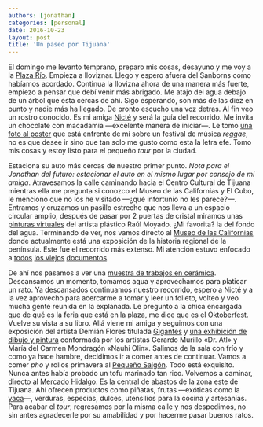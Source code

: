 ```yaml
---
authors: [jonathan]
categories: [personal]
date: 2016-10-23
layout: post
title: 'Un paseo por Tijuana'
---
```


El domingo me levanto temprano, preparo mis cosas, desayuno y me voy a la [Plaza Río][plaza-rio]. Empieza a lloviznar. Llego y espero afuera del Sanborns como habíamos acordado.<!--more--> Continua la llovizna ahora de una manera más fuerte, empiezo a pensar que debí venir más abrigado. Me atajo del agua debajo de un árbol que esta cercas de ahí. Sigo esperando, son más de las diez en punto y nadie más ha llegado. De pronto escucho una voz detras. Al fin veo un rostro conocido. Es mi amiga [Nicté][nicte] y será la guía del recorrido. Me invita un chocolate con macadamia —excelente manera de iniciar—. Le tomo [una foto al poster][foto-de-poster] que está enfrente de mí sobre un festival de música *reggae*, no es que desee ir sino que tan solo me gusto como esta la letra efe. Tomo mis cosas y estoy listo para el pequeño *tour* por la ciudad.

Estaciona su auto más cercas de nuestro primer punto. *Nota para el Jonathan del futuro: estacionar el auto en el mismo lugar por consejo de mi amiga*. Atravesamos la calle caminando hacia el Centro Cultural de Tijuana mientras ella me pregunta si conozco el Museo de las Californias y El Cubo, le menciono que no los he visitado —¿qué infortunio no les parece?—. Entramos y cruzamos un pasillo estrecho que nos lleva a un espacio circular amplio, después de pasar por 2 puertas de cristal miramos unas [pinturas virtuales][pinturas-virtuales] del artista plástico Raúl Moyado. ¿Mi favorita? la del fondo del agua. Terminando de ver, nos vamos directo al [Museo de las Californias][museo-de-las-californias] donde actualmente está una exposición de la historia regional de la península. Este fue el recorrido más extenso. Mi atención estuvo enfocado a [todos](https://flic.kr/p/No11Vb) [los viejos](https://flic.kr/p/PpSqjQ) [documentos](https://flic.kr/p/NpdZ5p).

De ahí nos pasamos a ver una [muestra de trabajos en cerámica][i-bienal-de-ceramica-artistica-contemporanea]. Descansamos un momento, tomamos agua y aprovechamos para platicar un rato. Ya descansados continuamos nuestro recorrido, espero a Nicté y a la vez aprovecho para acercarme a tomar y leer un folleto, volteo y veo mucha gente reunida en la explanada. Le pregunto a la chica encargada que de qué es la feria que está en la plaza, me dice que es el [Oktoberfest][oktoberfest]. Vuelve su vista a su libro. Allá viene mi amiga y seguimos con una exposición del artista Demián Flores titulada [Gigantes][gigantes] y [una exhibición de dibujo y pintura][dr-atl-nahui-olin] conformada por los artistas Gerardo Murillo «Dr. Atl» y María del Carmen Mondragón «Nauhi Olin». Salimos de la sala con frío y como ya hace hambre, decidimos ir a comer antes de continuar. Vamos a comer *pho* y rollos primavera al [Pequeño Saigón][pequeno-saigon]. Todo está exquisito. Nunca antes había probado un tofu marinado tan rico. Volvemos a caminar, directo al [Mercado Hidalgo][mercado-hidalgo]. Es la central de abastos de la zona este de Tijuana. Ahí ofrecen productos como piñatas, frutas —exóticas como la [yaca][yaca]—, verduras, especias, dulces, utensilios para la cocina y artesanías. Para acabar el *tour*, regresamos por la misma calle y nos despedimos, no sin antes agradecerle por su amabilidad y por hacerme pasar buenos ratos.

[plaza-rio]: http://www.plazariotijuana.com.mx/
[nicte]: https://nictetrujillo.wordpress.com/
[foto-de-poster]: https://www.instagram.com/p/BMZ0oXgh9Rw/?taken-by=zuniga.jonathan
[pinturas-virtuales]: http://cecut.gob.mx/exposiciones/exposiciones/cyclorama-movil/
[museo-de-las-californias]: http://www.cecut.gob.mx/emuseo.php
[i-bienal-de-ceramica-artistica-contemporanea]: http://cecut.gob.mx/exposiciones/exposiciones/i-bienal-de-ceramica-artistica-contemporanea/
[oktoberfest]: https://www.facebook.com/Braucer/
[gigantes]: http://cecut.gob.mx/exposiciones/exposiciones/gigantes/
[dr-atl-nahui-olin]: http://cecut.gob.mx/exposiciones/exposiciones/dr-atl-nahui-olin/
[pequeno-saigon]: https://www.facebook.com/PequenoSaigon
[mercado-hidalgo]: http://www.descubretijuana.com/es/atractivos/mercado-hidalgo
[yaca]: https://es.wikipedia.org/wiki/Artocarpus_heterophyllus
